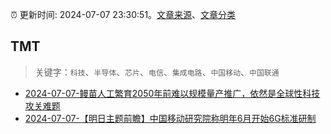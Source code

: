 :alarm_clock: 更新时间: 2024-07-07 23:30:51。[文章来源](/README.md)、[文章分类](/TAGS.md)

## TMT


> 关键字：`科技`、`半导体`、`芯片`、`电信`、`集成电路`、`中国移动`、`中国联通`



- [2024-07-07-鳗苗人工繁育2050年前难以规模量产推广，依然是全球性科技攻关难题](https://www.cls.cn/detail/1725710) 
- [2024-07-07-【明日主题前瞻】中国移动研究院称明年6月开始6G标准研制](https://www.cls.cn/detail/1724725) 

